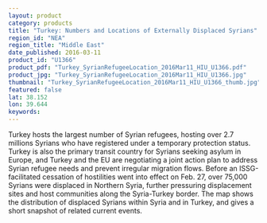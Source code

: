 ```yaml
---
layout: product
category: products
title: "Turkey: Numbers and Locations of Externally Displaced Syrians"
region_id: "NEA"
region_title: "Middle East"
date_published: 2016-03-11
product_id: "U1366"
product_pdf: "Turkey_SyrianRefugeeLocation_2016Mar11_HIU_U1366.pdf"
product_jpg: "Turkey_SyrianRefugeeLocation_2016Mar11_HIU_U1366.jpg"
thumbnail: "Turkey_SyrianRefugeeLocation_2016Mar11_HIU_U1366_thumb.jpg"
featured: false
lat: 38.152
lon: 39.644
keywords:
---
```

Turkey hosts the largest number of Syrian refugees, hosting over 2.7 millions Syrians who have registered under a temporary protection status. Turkey is also the primary transit country for Syrians seeking asylum in Europe, and Turkey and the EU are negotiating a joint action plan to address Syrian refugee needs and prevent irregular migration flows. Before an ISSG-facilitated cessation of hostilities went into effect on Feb. 27, over 75,000 Syrians were displaced in Northern Syria, further pressuring displacement sites and host communities along the Syria-Turkey border. The map shows the distribution of displaced Syrians within Syria and in Turkey, and gives a short snapshot of related current events.
